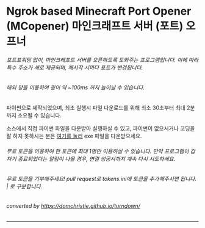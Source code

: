 Ngrok based Minecraft Port Opener  (MCopener)
마인크래프트 서버 (포트) 오프너
=================================================

  

###### 포트포워딩 없이, 마인크래프트 서버를 오픈하도록 도와주는 프로그램입니다.  이에 따라 특수 주소가 새로 제공되며, 재시작 시마다 포트가 변경됩니다.
###### 해외 망을 이용하여 핑이 약 ~100ms 까지 늘어날 수 있습니다.
파이썬으로 제작되었으며, 최초 실행시 파일 다운로드를 위해 최소 30초부터 최대 2분까지 소요될 수 있습니다.

  

소스에서 직접 파이썬 파일을 다운받아 실행하실 수 있고, 파이썬이 없으시거나 코딩을 잘 하지 못하시는 분은 [여기를 눌러](https://github.com/fsanchir/Fi/releases/tag/v1.0.0) exe 파일을 다운받으세요.
  
  
###### 무료 토큰을 이용하여 한 토큰에 최대 1명만 이용하실 수 있습니다. 만약 프로그램이 갑자기 종료되었다는 알림이 나올 경우, 연결 성공시까지 계속 다시 시도하세요.
###### 무료 토큰을 기부해주세요! pull request로 tokens.ini에 토큰을 추가해주시면 됩니다. | 로 구분합니다.
  
###### converted by https://domchristie.github.io/turndown/
------------------------------------------------------------------------------------------------------------------------------
